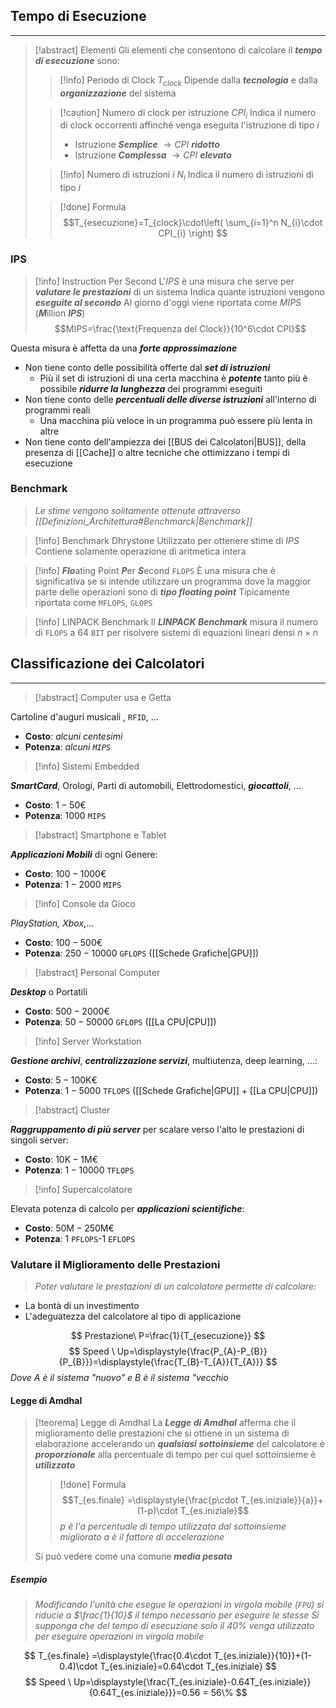 ## Tempo di Esecuzione
---
>[!abstract] Elementi
>Gli elementi che consentono di calcolare il ***tempo di esecuzione*** sono:
>>[!info] Periodo di Clock
>>$T_{clock}$
>>Dipende dalla ***tecnologia*** e dalla ***organizzazione*** del sistema
>
>>[!caution] Numero di clock per istruzione
>>$CPI_{i}$
>>Indica il numero di clock occorrenti affinché venga eseguita l'istruzione di tipo $i$
>>- Istruzione ***Semplice*** $\to CPI$ ***ridotto***
>>- Istruzione ***Complessa*** $\to CPI$ ***elevato***
>
>>[!info] Numero di istruzioni $i$
>>$N_{i}$
>>Indica il numero di istruzioni di tipo $i$
>
>>[!done] Formula
>>$$T_{esecuzione}=T_{clock}\cdot\left( \sum_{i=1}^n N_{i}\cdot CPI_{i} \right) $$

### IPS
>[!info] Instruction Per Second
>L'$IPS$ è una misura che serve per ***valutare le prestazioni*** di un sistema
>Indica quante istruzioni vengono ***eseguite al secondo***
>Al giorno d'oggi viene riportata come $MIPS$ (***M***illion ***IPS***)
>$$MIPS=\frac{\text{Frequenza del Clock}}{10^6\cdot CPI}$$

Questa misura è affetta da una ***forte approssimazione***
- Non tiene conto delle possibilità offerte dal ***set di istruzioni***
	- Più il set di istruzioni di una certa macchina è ***potente*** tanto più è possibile ***ridurre la lunghezza*** dei programmi eseguiti
- Non tiene conto delle ***percentuali delle diverse istruzioni*** all'interno di programmi reali
	- Una macchina più veloce in un programma può essere più lenta in altre
- Non tiene conto dell'ampiezza dei [[BUS dei Calcolatori|BUS]], della presenza di [[Cache]] o altre tecniche che ottimizzano i tempi di esecuzione

### Benchmark
>*Le stime vengono solitamente ottenute attraverso [[Definizioni_Architettura#Benchmarck|Benchmark]]*

>[!info] Benchmark Dhrystone
>Utilizzato per ottenere stime di $IPS$
>Contiene solamente operazione di aritmetica intera

>[!info] ***Flo***ating Point ***P***er ***S***econd
>`FLOPS`
>È una misura che è significativa se si intende utilizzare un programma dove la maggior parte delle operazioni sono di ***tipo floating point***
>Tipicamente riportata come `MFLOPS`, `GLOPS`

>[!info] LINPACK Benchmark
>Il ***LINPACK Benchmark*** misura il numero di `FLOPS` a $64$ `BIT` per risolvere sistemi di equazioni lineari densi $n \times n$

## Classificazione dei Calcolatori
---
>[!abstract] Computer usa e Getta

Cartoline d'auguri musicali , `RFID`, $\dots$
- **Costo**: *alcuni centesimi*
- **Potenza**: *alcuni `MIPS`*


>[!info] Sistemi Embedded

***SmartCard***, Orologi, Parti di automobili, Elettrodomestici, ***giocattoli***, $\dots$
- **Costo**: $1-50$€
- **Potenza**: $1000$ `MIPS`

>[!abstract] Smartphone e Tablet

***Applicazioni Mobili*** di ogni Genere:
- **Costo**: $100-1000$€
- **Potenza**: $1-2000$ `MIPS`

>[!info] Console da Gioco

*PlayStation, Xbox*,$\dots$
- **Costo**: $100-500$€
- **Potenza**: $250-10000$ `GFLOPS` ([[Schede Grafiche|GPU]])

>[!abstract] Personal Computer

***Desktop*** o Portatili
- **Costo**: $500-2000$€
- **Potenza**: $50-50000$ `GFLOPS` ([[La CPU|CPU]])

>[!info] Server Workstation

***Gestione archivi***, ***centralizzazione servizi***, multiutenza, deep learning, $\dots$:
- **Costo**: $5-100\text{K}$€
- **Potenza**: $1-5000$ `TFLOPS` ([[Schede Grafiche|GPU]] $+$ [[La CPU|CPU]])

>[!abstract] Cluster

***Raggruppamento di più server*** per scalare verso l'alto le prestazioni di singoli server:
- **Costo**: $10\text{K}-1\text{M}$€
- **Potenza**: $1-10000$ `TFLOPS`

>[!info] Supercalcolatore

Elevata potenza di calcolo per ***applicazioni scientifiche***:
- **Costo**: $50\text{M}-250\text{M}$€
- **Potenza**: $1$ `PFLOPS`-$1$ `EFLOPS`

### Valutare il Miglioramento delle Prestazioni
>*Poter valutare le prestazioni di un calcolatore permette di calcolare:*
- La bontà di un investimento
- L'adeguatezza del calcolatore al tipo di applicazione

$$
Prestazione\ P=\frac{1}{T_{esecuzione}}
$$
$$
Speed \ Up=\displaystyle{\frac{P_{A}-P_{B}}{P_{B}}}=\displaystyle{\frac{T_{B}-T_{A}}{T_{A}}}
$$
*Dove $A$ è il sistema "nuovo" e $B$ è il sistema "vecchio*

#### Legge di Amdhal
>[!teorema] Legge di Amdhal
>La ***Legge di Amdhal*** afferma che il miglioramento delle prestazioni che si ottiene in un sistema di elaborazione accelerando un ***qualsiasi sottoinsieme*** del calcolatore è ***proporzionale*** alla percentuale  di tempo per cui quel sottoinsieme è ***utilizzato***
>>[!done] Formula
>>$$T_{es.finale} =\displaystyle{\frac{p\cdot T_{es.iniziale}}{a}}+(1-p)\cdot T_{es.iniziale}$$
>>*$p$ è l'a percentuale di tempo utilizzata dal sottoinsieme migliorato*
>>*$a$ è il fattore di accelerazione*
>
>Si può vedere come una comune ***media pesata***

##### Esempio
>*Modificando l'unità che esegue le operazioni in virgola mobile (`FPU`) si riducie a $\frac{1}{10}$ il tempo necessario per eseguire le stesse*
>*Si supponga che del tempo di esecuzione solo il $40$% venga utilizzato per eseguire operazioni in virgola mobile*

$$
T_{es.finale} =\displaystyle{\frac{0.4\cdot T_{es.iniziale}}{10}}+(1-0.4)\cdot T_{es.iniziale}=0.64\cdot T_{es.iniziale}
$$
$$
Speed \ Up=\displaystyle{\frac{T_{es.iniziale}-0.64T_{es.iniziale}}{0.64T_{es.iniziale}}}=0.56 = 56\%
$$
